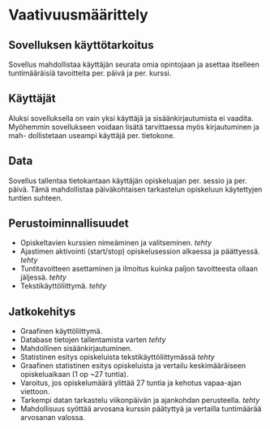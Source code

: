 # Vaativuusmäärittely

## Sovelluksen käyttötarkoitus

Sovellus mahdollistaa käyttäjän seurata omia opintojaan ja asettaa itselleen
tuntimääräisiä tavoitteita per. päivä ja per. kurssi.

## Käyttäjät

Aluksi sovelluksella on vain yksi käyttäjä ja sisäänkirjautumista ei vaadita.
Myöhemmin sovellukseen voidaan lisätä tarvittaessa myös kirjautuminen ja mah-
dollistetaan useampi käyttäjä per. tietokone.

## Data

Sovellus tallentaa tietokantaan käyttäjän opiskeluajan per. sessio ja per.
päivä. Tämä mahdollistaa päiväkohtaisen tarkastelun opiskeluun käytettyjen
tuntien suhteen.

## Perustoiminnallisuudet

* Opiskeltavien kurssien nimeäminen ja valitseminen. *tehty*
* Ajastimen aktivointi (start/stop) opiskelusession alkaessa ja päättyessä. *tehty*
* Tuntitavoitteen asettaminen ja ilmoitus kuinka paljon tavoitteesta ollaan
  jäljessä. *tehty*
* Tekstikäyttöliittymä. *tehty*

## Jatkokehitys

* Graafinen käyttöliittymä.
* Database tietojen tallentamista varten *tehty*
* Mahdollinen sisäänkirjautuminen.
* Statistinen esitys opiskeluista tekstikäyttöliittymässä *tehty*
* Graafinen statistinen esitys opiskeluista ja vertailu keskimääräiseen opiskeluaikaan (1 op ~27 tuntia).
* Varoitus, jos opiskelumäärä ylittää 27 tuntia ja kehotus vapaa-ajan viettoon.
* Tarkempi datan tarkastelu viikonpäivän ja ajankohdan perusteella. *tehty*
* Mahdollisuus syöttää arvosana kurssin päätyttyä ja vertailla tuntimäärää arvosanan valossa.
